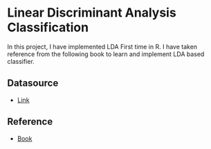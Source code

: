 ﻿# Linear Discriminant Analysis Classification

In this project, I have implemented LDA First time in R. I have taken reference from the following book to learn and implement LDA based classifier. 

## Datasource 

* [Link](https://archive.ics.uci.edu/ml/datasets/Wine)

## Reference 

* [Book](https://media.readthedocs.org/pdf/little-book-of-r-for-multivariate-analysis/latest/little-book-of-r-for-multivariate-analysis.pdf)
